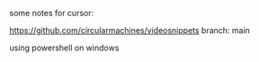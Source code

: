 some notes for cursor:

https://github.com/circularmachines/videosnippets
branch: main

using powershell on windows